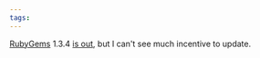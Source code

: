 ```yaml
---
tags: 
---
```


[RubyGems](/wiki/RubyGems) 1.3.4 [is out](http://rubyforge.org/frs/shownotes.php?release_id=35061), but I can't see much incentive to update.
